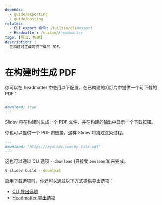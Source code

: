 ```yaml
---
depends:
  - guide/exporting
  - guide/hosting
relates:
  - CLI export 命令: /builtin/cli#export
  - Headmatter: /custom/#headmatter
tags: [导出, 构建]
description: |
  在构建时生成可供下载的 PDF。
---
```


# 在构建时生成 PDF

你可以在 headmatter 中使用以下配置，在已构建的幻灯片中提供一个可下载的 PDF：

```md
---
download: true
---
```

Slidev 将在构建时生成一个 PDF 文件，并在构建的输出中显示一个下载按钮。

你也可以提供一个 PDF 的链接，这样 Slidev 将跳过渲染过程。

```md
---
download: 'https://myslide.com/my-talk.pdf'
---
```

这也可以通过 CLI 选项 `--download` (只接受 `boolean`值)来完成。

```bash
$ slidev build --download
```

启用下载选项时，你还可以通过以下方式提供导出选项：

- [CLI 导出选项](/builtin/cli#export)
- [Headmatter 导出选项](/custom/#frontmatter-configures)
